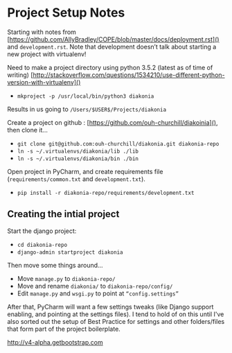 # Project Setup Notes

Starting with notes from [https://github.com/AllyBradley/COPE/blob/master/docs/deployment.rst]() and `development.rst`. Note that development doesn’t talk about starting a new project with virtualenv!

Need to make a project directory using python 3.5.2 (latest as of time of writing)
[http://stackoverflow.com/questions/1534210/use-different-python-version-with-virtualenv]()

* `mkproject -p /usr/local/bin/python3 diakonia`

Results in us going to `/Users/$USER$/Projects/diakonia`

Create a project on github : [https://github.com/ouh-churchill/diakoinia](), then clone it…

* `git clone git@github.com:ouh-churchill/diakonia.git diakonia-repo`
* `ln -s ~/.virtualenvs/diakonia/lib ./lib`
* `ln -s ~/.virtualenvs/diakonia/bin ./bin`

Open project in PyCharm, and create requirements file (`requirements/common.txt` and `development.txt`).

* `pip install -r diakonia-repo/requirements/development.txt`

## Creating the intial project

Start the django project:

* `cd diakonia-repo`
* `django-admin startproject diakonia`

Then move some things around…

* Move `manage.py` to `diakonia-repo/`
* Move and rename `diakonia/` to `diakonia-repo/config/`
* Edit `manage.py` and `wsgi.py` to point at `“config.settings”`

After that, PyCharm will want a few settings tweaks (like Django support enabling, and pointing at the settings files). I tend to hold of on this until I've also sorted out the setup of Best Practice for settings and other folders/files that form part of the project boilerplate.



http://v4-alpha.getbootstrap.com




